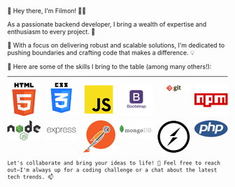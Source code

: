 👋 Hey there, I'm Filmon! 👨‍💻

As a passionate backend developer, I bring a wealth of expertise and enthusiasm to every project. 💼

🚀 With a focus on delivering robust and scalable solutions, I'm dedicated to pushing boundaries and crafting code that makes a difference. 💡

🌟 Here are some of the skills I bring to the table (among many others!):

---

<div
      style="display: grid; grid-template-columns: repeat(6, 1fr); gap: 10px"
    >
      <img src="images/html.png" alt="Image 1" style="width: 150px" style="max-width: 100%" />
      <img src="images/css.png" alt="Image 2" style="width: 150px" style="max-width: 100%" />
      <img src="images/javascript.png" alt="Image 3" style="width: 150px" style="max-width: 100%" />
      <img
        src="images/bootstrap.png"
        alt="Image 4"
        style="width: 150px"
        style="max-width: 100%"
      />
      <img
        src="images/git.png"
        style="width: 200px"
        alt="Image 5"
        style="max-width: 100%"
      />
      <img src="images/npm.png" style="width: 150px" alt="Image 6" style="max-width: 100%" />
      <img src="images/nodejs.png" style="width: 150px" alt="Image 7" style="max-width: 100%" />
      <img src="images/express.png" style="width: 150px" alt="Image 8" style="max-width: 100%" />
      <img src="images/postman.png" style="width: 150px" alt="Image 9" style="max-width: 100%" />
      <img src="images/mongodb.png" style="width: 150px" alt="mongodb image" style="width: 200px" />
      <img src="images/socket.io.png" style="width: 150px" alt="Image 10" style="max-width: 100%" />
      <img src="images/php.png" style="width: 150px" alt="Image 11" style="max-width: 100%" />
    </div>

    Let's collaborate and bring your ideas to life! 🌈 Feel free to reach out—I'm always up for a coding challenge or a chat about the latest tech trends. 📫
